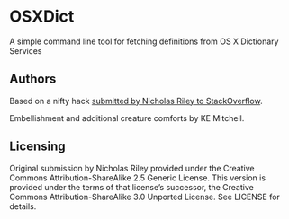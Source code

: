 OSXDict
=======

A simple command line tool for fetching definitions from OS X Dictionary Services

Authors
-------

Based on a nifty hack [submitted by Nicholas Riley to StackOverflow](http://stackoverflow.com/questions/784549/using-dictionary-apps-thesaurus-function-programmatically-on-osx-preferably-via "Using Dictionary.app's thesaurus function programmatically on OSX (preferably via Ruby)").

Embellishment and additional creature comforts by KE Mitchell.

Licensing
---------

Original submission by Nicholas Riley provided under the Creative Commons Attribution-ShareAlike 2.5 Generic License. This version is provided under the terms of that license’s successor, the Creative Commons Attribution-ShareAlike 3.0 Unported License. See LICENSE for details.

